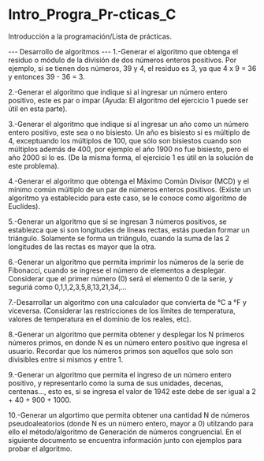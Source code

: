 # Intro_Progra_Pr-cticas_C
Introducción a la programación/Lista de prácticas.

--- Desarrollo de algoritmos ---
1.-Generar el algoritmo que obtenga el residuo o módulo de la división de dos números enteros positivos. Por ejemplo, si se tienen dos números, 39 y 4, el residuo es 3, ya que 4 x 9 = 36 y entonces 39 - 36 = 3.

2.-Generar el algoritmo que indique si al ingresar un número entero positivo, este es par o impar (Ayuda: El algoritmo del ejercicio 1 puede ser útil en esta parte).

3.-Generar el algoritmo que indique si al ingresar un año como un número entero positivo, este sea o no bisiesto. Un año es bisiesto si es múltiplo de 4, exceptuando los múltiplos de 100, que sólo son bisiestos cuando son múltiplos además de 400, por ejemplo el año 1900 no fue bisiesto, pero el año 2000 si lo es. (De la misma forma, el ejercicio 1 es útil en la solución de este problema).

4.-Generar el algoritmo que obtenga el Máximo Común Divisor (MCD) y el mínimo común múltiplo de un par de números enteros positivos. (Existe un algoritmo ya establecido para este caso, se le conoce como algoritmo de Euclídes).

5.-Generar un algoritmo que si se ingresan 3 números positivos, se establezca que si son longitudes de líneas rectas, estás puedan formar un triángulo. Solamente se forma un triángulo, cuando la suma de las 2 longitudes de las rectas es mayor que la otra.

6.-Generar un algoritmo que permita imprimir los números de la serie de Fibonacci, cuando se ingrese el número de elementos a desplegar. Considerar que el primer número (0) será el elemento 0 de la serie, y seguriá como 0,1,1,2,3,5,8,13,21,34,...

7.-Desarrollar un algoritmo con una calculador que convierta de °C a °F y viceversa. (Considerar las restricciones de los límites de temperatura, valores de temperatura en el dominio de los reales, etc).

8.-Generar un algoritmo que permita obtener y desplegar los N primeros números primos, en donde N es un número entero positivo que ingresa el usuario. Recordar que los números primos son aquellos que solo son divisibles entre si mismos y entre 1.

9.-Generar un algoritmo que permita el ingreso de un número entero positivo, y representarlo como la suma de sus unidades, decenas, centenas..., esto es, si se ingresa el valor de 1942 este debe de ser igual a 2 + 40 + 900 + 1000.

10.-Generar un algortimo que permita obtener una cantidad N de números pseudoaleatorios (donde N es un número entero, mayor a 0) utilzando para ello el método/algoritmo de Generación de números congruencial. En el siguiente documento se encuentra información junto con ejemplos para probar el algoritmo.
